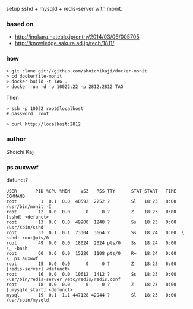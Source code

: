 setup sshd + mysqld + redis-server with monit.

### based on

* http://inokara.hateblo.jp/entry/2014/03/06/005705
* http://knowledge.sakura.ad.jp/tech/1811/

### how

    > git clone git://github.com/shoichikaji/docker-monit
    > cd dockerfile-monit
    > docker build -t TAG .
    > docker run -d -p 10022:22 -p 2812:2812 TAG

Then

    > ssh -p 10022 root@localhost
    # password: root

    > curl http://localhost:2812

### author

Shoichi Kaji

### ps auxwwf

defunct?

```
USER       PID %CPU %MEM    VSZ   RSS TTY      STAT START   TIME COMMAND
root         1  0.1  0.0  40592  2252 ?        Sl   18:23   0:00 /usr/bin/monit -I
root        12  0.0  0.0      0     0 ?        Z    18:23   0:00 [sshd] <defunct>
root        13  0.0  0.0  49900  1248 ?        Ss   18:23   0:00 /usr/sbin/sshd
root        37  0.1  0.1  73304  3664 ?        Ss   18:24   0:00  \_ sshd: root@pts/0
root        49  0.0  0.0  18024  2024 pts/0    Ss   18:24   0:00      \_ -bash
root        60  0.0  0.0  15220  1108 pts/0    R+   18:24   0:00          \_ ps auxwwf
root        15  0.0  0.0      0     0 ?        Z    18:23   0:00 [redis-server] <defunct>
root        16  0.0  0.0  10612  1412 ?        Ss   18:23   0:00 /usr/bin/redis-server /etc/redis/redis.conf
root        18  0.0  0.0      0     0 ?        Z    18:23   0:00 [.mysqld_start] <defunct>
mysql       19  0.1  1.1 447128 42944 ?        Sl   18:23   0:00 /usr/sbin/mysqld
```
